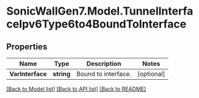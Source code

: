 # SonicWallGen7.Model.TunnelInterfaceIpv6Type6to4BoundToInterface

## Properties

Name | Type | Description | Notes
------------ | ------------- | ------------- | -------------
**VarInterface** | **string** | Bound to interface. | [optional] 

[[Back to Model list]](../README.md#documentation-for-models) [[Back to API list]](../README.md#documentation-for-api-endpoints) [[Back to README]](../README.md)

